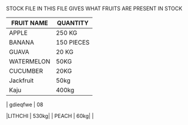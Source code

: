 STOCK FILE
IN THIS FILE GIVES WHAT FRUITS ARE PRESENT IN STOCK 

|  FRUIT NAME 	|   	QUANTITY|
|---	|---	|
|   	APPLE|   250 KG	|
|   BANANA	|   150 PIECES	|
|   GUAVA	|   20 KG	|
|  WATERMELON 	|   50KG	|
|   CUCUMBER	|  20KG |
|   Jackfruit	|  50kg 	|
|   Kaju	|   	400kg|

|    gdieqfwe  | 08

|LITHCHI | 530kg|
|   PEACH     |    60kg|
|



